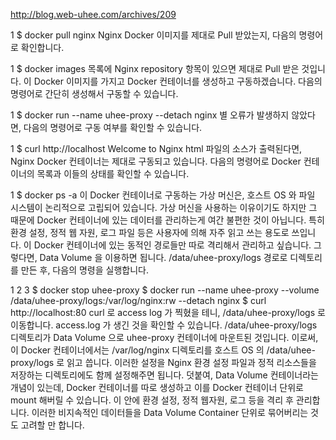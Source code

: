 http://blog.web-uhee.com/archives/209


1
$ docker pull nginx
Nginx Docker 이미지를 제대로 Pull 받았는지, 다음의 명령어로 확인합니다.

1
$ docker images
목록에 Nginx repository 항목이 있으면 제대로 Pull 받은 것입니다. 이 Docker 이미지를 가지고 Docker 컨테이너를 생성하고 구동하겠습니다. 다음의 명령어로 간단히 생성해서 구동할 수 있습니다.

1
$ docker run --name uhee-proxy --detach nginx
별 오류가 발생하지 않았다면, 다음의 명령어로 구동 여부를 확인할 수 있습니다.

1
$ curl http://localhost
Welcome to Nginx html 파일의 소스가 출력된다면, Nginx Docker 컨테이너는 제대로 구동되고 있습니다. 다음의 명령어로 Docker 컨테이너의 목록과 이들의 상태를 확인할 수 있습니다.

1
$ docker ps -a
이 Docker 컨테이너로 구동하는 가상 머신은, 호스트 OS 와 파일 시스템이 논리적으로 고립되어 있습니다. 가상 머신을 사용하는 이유이기도 하지만 그 때문에 Docker 컨테이너에 있는 데이터를 관리하는게 여간 불편한 것이 아닙니다. 특히 환경 설정, 정적 웹 자원, 로그 파일 등은 사용자에 의해 자주 읽고 쓰는 용도로 쓰입니다. 이 Docker 컨테이너에 있는 동적인 경로들만 따로 격리해서 관리하고 싶습니다. 그렇다면, Data Volume 을 이용하면 됩니다. /data/uhee-proxy/logs 경로로 디렉토리를 만든 후, 다음의 명령을 실행합니다.

1
2
3
$ docker stop uhee-proxy
$ docker run --name uhee-proxy --volume /data/uhee-proxy/logs:/var/log/nginx:rw --detach nginx
$ curl http://localhost:80
curl 로 access log 가 찍혔을 테니, /data/uhee-proxy/logs 로 이동합니다. access.log 가 생긴 것을 확인할 수 있습니다. /data/uhee-proxy/logs 디렉토리가 Data Volume 으로 uhee-proxy 컨테이너에 마운트된 것입니다. 이로써, 이 Docker 컨테이너에서는 /var/log/nginx 디렉토리를 호스트 OS 의 /data/uhee-proxy/logs 로 읽고 씁니다. 이러한 설정을 Nginx 환경 설정 파일과 정적 리소스들을 저장하는 디렉토리에도 함께 설정해주면 됩니다. 덧붙여, Data Volume 컨테이너라는 개념이 있는데, Docker 컨테이너를 따로 생성하고 이를 Docker 컨테이너 단위로 mount 해버릴 수 있습니다. 이 안에 환경 설정, 정적 웹자원, 로그 등을 격리 후 관리합니다. 이러한 비지속적인 데이터들을 Data Volume Container 단위로 묶어버리는 것도 고려할 만 합니다.
